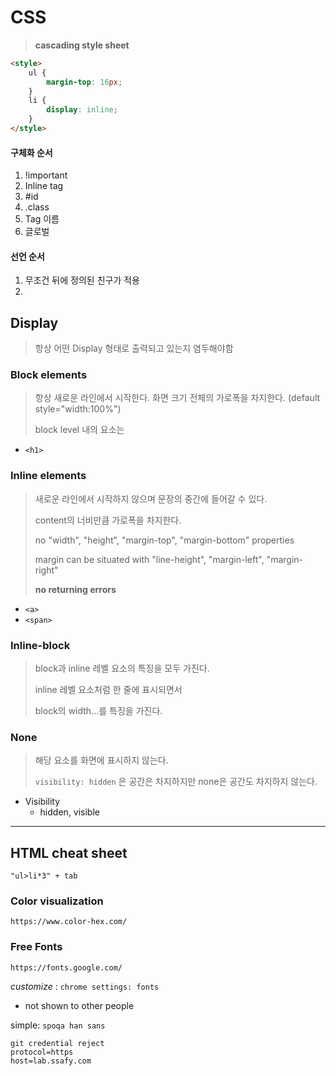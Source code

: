 # CSS

> **cascading style sheet**

```html
<style>
    ul {
        margin-top: 16px;
    }
    li {
        display: inline;
    }
</style>
```



#### 구체화 순서

1. !important
2. Inline tag
3. #id
4. .class
5. Tag 이름
6. 글로벌



#### 선언 순서

1. 무조건 뒤에 정의된 친구가 적용
2. 





## Display

> 항상 어떤 Display 형태로 출력되고 있는지 염두해야함



### Block elements

> 항상 새로운 라인에서 시작한다. 화면 크기 전체의 가로폭을 차지한다. (default style="width:100%")
>
> block level 내의 요소는 

* `<h1>` 



### Inline elements

> 새로운 라인에서 시작하지 않으며 문장의 중간에 들어갈 수 있다.
>
> content의 너비만큼 가로폭을 차지한다.
>
> no "width", "height", "margin-top", "margin-bottom" properties
>
> margin can be situated with "line-height", "margin-left", "margin-right"
>
> **no returning errors**

* `<a>`
* `<span>`



### Inline-block

> block과 inline 레벨 요소의 특징을 모두 가진다.
>
> inline 레벨 요소처럼 한 줄에 표시되면서
>
> block의 width...를 특징을 가진다.



### None

>해당 요소를 화면에 표시하지 않는다.
>
>`visibility: hidden` 은 공간은 차지하지만 none은 공간도 차지하지 않는다.

* Visibility
  * hidden, visible







----

## HTML cheat sheet

`"ul>li*3" + tab`





### Color visualization

`https://www.color-hex.com/`



### Free Fonts

`https://fonts.google.com/`



*customize* : `chrome settings: fonts`

 * not shown to other people



simple: `spoqa han sans`



```
git credential reject
protocol=https
host=lab.ssafy.com
```

